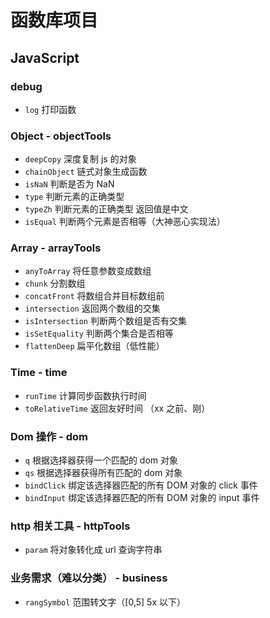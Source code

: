 # 函数库项目

## JavaScript

### debug

-   `log` 打印函数

### Object - objectTools

-   `deepCopy` 深度复制 js 的对象
-   `chainObject` 链式对象生成函数
-   `isNaN` 判断是否为 NaN
-   `type` 判断元素的正确类型
-   `typeZh` 判断元素的正确类型 返回值是中文
-   `isEqual` 判断两个元素是否相等（大神恶心实现法）

### Array - arrayTools

-   `anyToArray` 将任意参数变成数组
-   `chunk` 分割数组
-   `concatFront` 将数组合并目标数组前
-   `intersection` 返回两个数组的交集
-   `isIntersection` 判断两个数组是否有交集
-   `isSetEquality` 判断两个集合是否相等
-   `flattenDeep` 扁平化数组（低性能）

### Time - time

-   `runTime` 计算同步函数执行时间
-   `toRelativeTime` 返回友好时间 （xx 之前、刚）

### Dom 操作 - dom

-   `q` 根据选择器获得一个匹配的 dom 对象
-   `qs` 根据选择器获得所有匹配的 dom 对象
-   `bindClick` 绑定该选择器匹配的所有 DOM 对象的 click 事件
-   `bindInput` 绑定该选择器匹配的所有 DOM 对象的 input 事件

### http 相关工具 - httpTools

-   `param` 将对象转化成 url 查询字符串

### 业务需求（难以分类） - business

-   `rangSymbol` 范围转文字（[0,5] 5x 以下）
